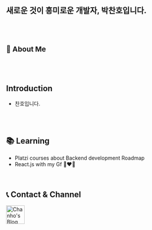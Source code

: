  <h2> 새로운 것이 흥미로운 개발자, 박찬호입니다.</h2>
 
<br><br>
### **<h3>:raising_hand:  About Me </h3>**
<br><br>
## Introduction 
 - 찬호입니다.

<br><br>

## 📚 Learning
- Platzi courses about Backend development Roadmap
- React.js with my Gf 👩‍❤️‍👨
<br>

## :telephone_receiver: Contact & Channel

<a href="https://chanho-park.tistory.com/">
  <img src="https://play-lh.googleusercontent.com/HOwb9RHtv3AsCEyB-v1ni4z1TMgjqUJRP9FWFLNVsG-D8xoxxtfjGigzudTgSs0l8_g" width="50" height="50" alt="Chanho's Blog">
</a>



